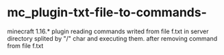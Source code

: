 # mc_plugin-txt-file-to-commands-

minecraft 1.16.* plugin reading commands writed from file f.txt in server directory splited by "/" char and executing them.
after removing command from file f.txt
